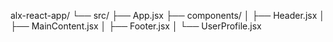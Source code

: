 alx-react-app/ └── src/ ├── App.jsx ├── components/ │ ├── Header.jsx │ ├── MainContent.jsx │ ├── Footer.jsx │ └── UserProfile.jsx
